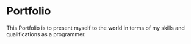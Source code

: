 # Portfolio
This Portfolio is to present myself to the world in terms of my skills and qualifications as a programmer.
